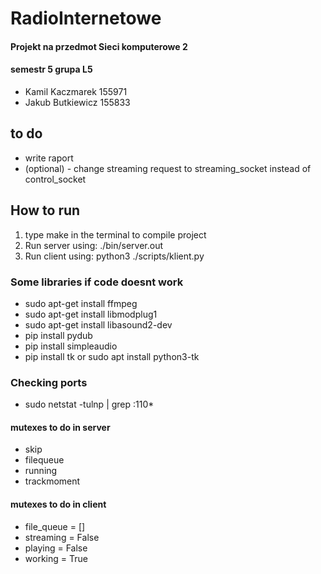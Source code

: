 # RadioInternetowe
#### Projekt na przedmot Sieci komputerowe 2
#### semestr 5 grupa L5
- Kamil Kaczmarek 155971
- Jakub Butkiewicz 155833


## to do
 - write raport
 - (optional) - change streaming request to streaming_socket instead of control_socket



## How to run
1. type make in the terminal to compile project
2. Run server using: ./bin/server.out
3. Run client using: python3 ./scripts/klient.py
   
### Some libraries if code doesnt work
- sudo apt-get install ffmpeg
- sudo apt-get install libmodplug1
- sudo apt-get install libasound2-dev
- pip install pydub 
- pip install simpleaudio
- pip install tk or sudo apt install python3-tk

### Checking ports
 - sudo netstat -tulnp | grep :110*

#### mutexes to do in server
- skip
- filequeue
- running
- trackmoment

#### mutexes to do in client
- file_queue = []
- streaming = False
- playing = False
- working = True


